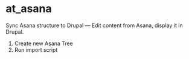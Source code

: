 at_asana
========

Sync Asana structure to Drupal — Edit content from Asana, display it in Drupal.

1. Create new Asana Tree
1. Run import script
